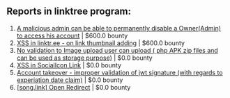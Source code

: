 ## Reports in linktree program:
1. [A malicious admin can be able to permanently disable a Owner(Admin) to access his account](https://hackerone.com/reports/1718574) | $600.0 bounty
2. [XSS in linktr.ee - on link thumbnail adding](https://hackerone.com/reports/1775162) | $600.0 bounty
3. [No validation to Image upload user can upload ( php APK zip files and can be used as storage purpose)](https://hackerone.com/reports/1644062) | $0.0 bounty
4. [XSS in SocialIcon Link](https://hackerone.com/reports/1698652) | $0.0 bounty
5. [Account takeover - improper validation of jwt signature (with regards  to experiation date claim)](https://hackerone.com/reports/1760403) | $0.0 bounty
6. [[song.link] Open Redirect](https://hackerone.com/reports/1699025) | $0.0 bounty